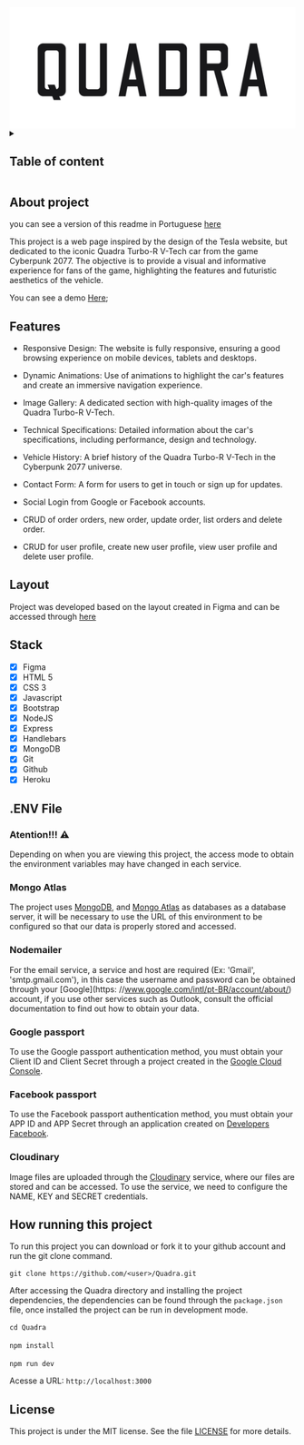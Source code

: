 <img src="./public/images/Title.png" align="center"/>

<details>
  <summary>
    <h2>Table of content</h2>
  </summary>

- [About project](#about-project)
- [Features](#features)
- [Layout](#layout)
- [Stack](#stack)
- [.ENV File](#env-file)
  - [Atention!!! ⚠️](#atention-️)
  - [Mongo Atlas](#mongo-atlas)
  - [Nodemailer](#nodemailer)
  - [Google passport](#google-passport)
  - [Facebook passport](#facebook-passport)
  - [Cloudinary](#cloudinary)
- [How running this project](#how-running-this-project)
- [License](#license)
</details>

## About project

you can see a version of this readme in Portuguese [here](https://github.com/jefersonsilva01/Quadra/blob/main/README-pt_BR.md)

This project is a web page inspired by the design of the Tesla website, but dedicated to the iconic Quadra Turbo-R V-Tech car from the game Cyberpunk 2077. The objective is to provide a visual and informative experience for fans of the game, highlighting the features and futuristic aesthetics of the vehicle.

You can see a demo [Here](https://quadra-68d1b71920b6.herokuapp.com/);

## Features

- Responsive Design: The website is fully responsive, ensuring a good browsing experience on mobile devices, tablets and desktops.

- Dynamic Animations: Use of animations to highlight the car's features and create an immersive navigation experience.

- Image Gallery: A dedicated section with high-quality images of the Quadra Turbo-R V-Tech.

- Technical Specifications: Detailed information about the car's specifications, including performance, design and technology.

- Vehicle History: A brief history of the Quadra Turbo-R V-Tech in the Cyberpunk 2077 universe.

- Contact Form: A form for users to get in touch or sign up for updates.

- Social Login from Google or Facebook accounts.

- CRUD of order orders, new order, update order, list orders and delete order.

- CRUD for user profile, create new user profile, view user profile and delete user profile.

## Layout

Project was developed based on the layout created in Figma and can be accessed through [here](https://www.figma.com/design/qQQ72CCzmAzdAfCMIjM8gZ/QUADRA?node-id=2009-2&t=CpjsCNhvsjwsOSCI-1)

## Stack

- [x] Figma
- [x] HTML 5
- [x] CSS 3
- [x] Javascript
- [x] Bootstrap
- [x] NodeJS
- [x] Express
- [x] Handlebars
- [x] MongoDB
- [x] Git
- [x] Github
- [x] Heroku

## .ENV File

### Atention!!! ⚠️

Depending on when you are viewing this project, the access mode to obtain the environment variables may have changed in each service.

### Mongo Atlas

The project uses [MongoDB](https://www.mongodb.com/), and [Mongo Atlas](https://www.mongodb.com/en-us/cloud/atlas/register) as databases as a database server, it will be necessary to use the URL of this environment to be configured so that our data is properly stored and accessed.

### Nodemailer

For the email service, a service and host are required (Ex: 'Gmail', 'smtp.gmail.com'), in this case the username and password can be obtained through your [Google](https: //www.google.com/intl/pt-BR/account/about/) account, if you use other services such as Outlook, consult the official documentation to find out how to obtain your data.

### Google passport

To use the Google passport authentication method, you must obtain your Client ID and Client Secret through a project created in the [Google Cloud Console](https://console.cloud.google.com/).

### Facebook passport

To use the Facebook passport authentication method, you must obtain your APP ID and APP Secret through an application created on [Developers Facebook](https://developers.facebook.com/).

### Cloudinary

Image files are uploaded through the [Cloudinary](https://cloudinary.com/) service, where our files are stored and can be accessed. To use the service, we need to configure the NAME, KEY and SECRET credentials.

## How running this project

To run this project you can download or fork it to your github account and run the git clone command.

```shell
git clone https://github.com/<user>/Quadra.git
```

After accessing the Quadra directory and installing the project dependencies, the dependencies can be found through the `package.json` file, once installed the project can be run in development mode.

```shell
cd Quadra

npm install

npm run dev
```

Acesse a URL: `http://localhost:3000`

## License

This project is under the MIT license. See the file [LICENSE](https://github.com/jefersonsilva01/Quadra/blob/main/LICENCE) for more details.

